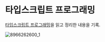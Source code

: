 # 타입스크립트 프로그래밍 
[타입스크립트 프로그래밍](https://www.aladin.co.kr/shop/wproduct.aspx?ItemId=240515993)을 읽고 정리한 내용을 기록.

![8966262600_1](https://user-images.githubusercontent.com/48905932/216357769-18d13866-7f27-4851-897a-98a057ba2b6a.jpeg)
